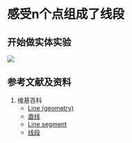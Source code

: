 # 感受n个点组成了线段

## 开始做实体实验

![](/images函数与解析几何/在2维坐标纸上感受n个点组成了任意形状的轮廓/感受n个点组成了线段/1a1.jpg)

## 参考文献及资料

1. 维基百科
	- [Line (geometry)](https://en.wikipedia.org/wiki/Line_(geometry)) 
	- [直线](https://zh.wikipedia.org/wiki/%E7%9B%B4%E7%BA%BF) 
	- [Line segment](https://en.wikipedia.org/wiki/Line_segment) 
	- [线段](https://zh.wikipedia.org/wiki/%E7%BA%BF%E6%AE%B5) 

